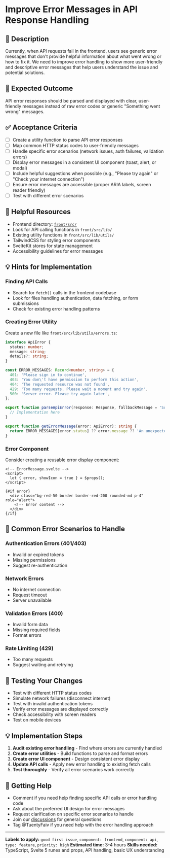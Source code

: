 # Improve Error Messages in API Response Handling

## 📝 Description
Currently, when API requests fail in the frontend, users see generic error messages that don't provide helpful information about what went wrong or how to fix it. We need to improve error handling to show more user-friendly and descriptive error messages that help users understand the issue and potential solutions.

## 🎯 Expected Outcome
API error responses should be parsed and displayed with clear, user-friendly messages instead of raw error codes or generic "Something went wrong" messages.

## ✅ Acceptance Criteria
- [ ] Create a utility function to parse API error responses
- [ ] Map common HTTP status codes to user-friendly messages
- [ ] Handle specific error scenarios (network issues, auth failures, validation errors)
- [ ] Display error messages in a consistent UI component (toast, alert, or modal)
- [ ] Include helpful suggestions when possible (e.g., "Please try again" or "Check your internet connection")
- [ ] Ensure error messages are accessible (proper ARIA labels, screen reader friendly)
- [ ] Test with different error scenarios

## 🔗 Helpful Resources
- Frontend directory: [`front/src/`](../../front/src/)
- Look for API calling functions in `front/src/lib/`
- Existing utility functions in `front/src/lib/utils/`
- TailwindCSS for styling error components
- SvelteKit stores for state management
- Accessibility guidelines for error messages

## 💡 Hints for Implementation

### Finding API Calls
- Search for `fetch()` calls in the frontend codebase
- Look for files handling authentication, data fetching, or form submissions
- Check for existing error handling patterns

### Creating Error Utility
Create a new file like `front/src/lib/utils/errors.ts`:

```typescript
interface ApiError {
  status: number;
  message: string;
  details?: string;
}

const ERROR_MESSAGES: Record<number, string> = {
  401: 'Please sign in to continue',
  403: 'You don\'t have permission to perform this action',
  404: 'The requested resource was not found',
  429: 'Too many requests. Please wait a moment and try again',
  500: 'Server error. Please try again later',
};

export function parseApiError(response: Response, fallbackMessage = 'Something went wrong'): ApiError {
  // Implementation here
}

export function getErrorMessage(error: ApiError): string {
  return ERROR_MESSAGES[error.status] ?? error.message ?? 'An unexpected error occurred';
}
```

### Error Component
Consider creating a reusable error display component:

```svelte
<!-- ErrorMessage.svelte -->
<script>
  let { error, showIcon = true } = $props();
</script>

{#if error}
  <div class="bg-red-50 border border-red-200 rounded-md p-4" role="alert">
    <!-- Error content -->
  </div>
{/if}
```

## 🎨 Common Error Scenarios to Handle

### Authentication Errors (401/403)
- Invalid or expired tokens
- Missing permissions
- Suggest re-authentication

### Network Errors
- No internet connection
- Request timeout
- Server unavailable

### Validation Errors (400)
- Invalid form data
- Missing required fields
- Format errors

### Rate Limiting (429)
- Too many requests
- Suggest waiting and retrying

## 🧪 Testing Your Changes
- Test with different HTTP status codes
- Simulate network failures (disconnect internet)
- Test with invalid authentication tokens
- Verify error messages are displayed correctly
- Check accessibility with screen readers
- Test on mobile devices

## 💡 Implementation Steps
1. **Audit existing error handling** - Find where errors are currently handled
2. **Create error utilities** - Build functions to parse and format errors
3. **Create error UI component** - Design consistent error display
4. **Update API calls** - Apply new error handling to existing fetch calls
5. **Test thoroughly** - Verify all error scenarios work correctly

## 🤝 Getting Help
- Comment if you need help finding specific API calls or error handling code
- Ask about the preferred UI design for error messages
- Request clarification on specific error scenarios to handle
- Join our [discussions](https://github.com/TuentyFaiv/liga-muertos/issues) for general questions
- Tag @TuentyFaiv if you need help with the error handling approach

---

**Labels to apply:** `good first issue`, `component: frontend`, `component: api`, `type: feature`, `priority: high`
**Estimated time:** 3-4 hours
**Skills needed:** TypeScript, Svelte 5 runes and props, API handling, basic UX understanding
